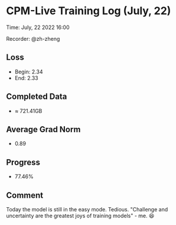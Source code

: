 
# CPM-Live Training Log (July, 22)

Time: July, 22 2022 16:00

Recorder: @zh-zheng

## Loss
- Begin: 2.34
- End: 2.33
	
## Completed Data
- $\approx$ 721.41GB

## Average Grad Norm
- 0.89

## Progress
- 77.46%

## Comment

Today the model is still in the easy mode. Tedious. "Challenge and uncertainty are the greatest joys of training models" - me. 😆
